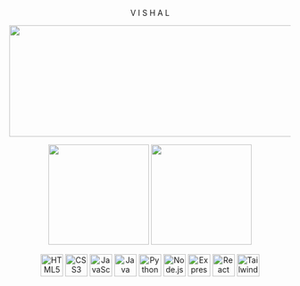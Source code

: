 <p align="center">V  I  S  H  A  L </p>    


  <img src="https://media3.giphy.com/media/v1.Y2lkPTc5MGI3NjExMnlwanVlOGRjcWZrcnZzb2M4b3dpYm8weGc4Y3U3ejg0bm91YTJtMyZlcD12MV9pbnRlcm5hbF9naWZfYnlfaWQmY3Q9Zw/hvpjW5tiu6cDK/giphy.gif" width="1000" height="200">


<p align="center">
  <img src="https://github-readme-stats.vercel.app/api?username=VishalOz&show_icons=true&theme=tokyonight" height="180px"/>
  <img src="https://github-readme-stats.vercel.app/api/top-langs/?username=VishalOz&layout=compact&theme=tokyonight" height="180px"/>
</p>





<p align="center"><p align="center">
  <!-- Core Development Tools -->
  <img src="https://cdn.jsdelivr.net/gh/devicons/devicon/icons/html5/html5-original.svg" alt="HTML5" width="40" height="40"/>
  <img src="https://cdn.jsdelivr.net/gh/devicons/devicon/icons/css3/css3-original.svg" alt="CSS3" width="40" height="40"/>
  <img src="https://cdn.jsdelivr.net/gh/devicons/devicon/icons/javascript/javascript-original.svg" alt="JavaScript" width="40" height="40"/>
  <img src="https://cdn.jsdelivr.net/gh/devicons/devicon/icons/java/java-original.svg" alt="Java" width="40" height="40"/>
  <img src="https://cdn.jsdelivr.net/gh/devicons/devicon/icons/python/python-original.svg" alt="Python" width="40" height="40"/>
  <img src="https://cdn.jsdelivr.net/gh/devicons/devicon/icons/nodejs/nodejs-original.svg" alt="Node.js" width="40" height="40"/>
  <img src="https://cdn.jsdelivr.net/gh/devicons/devicon/icons/express/express-original.svg" alt="Express.js" width="40" height="40"/>
  <img src="https://cdn.jsdelivr.net/gh/devicons/devicon/icons/react/react-original.svg" alt="React" width="40" height="40"/>
  <img src="https://www.vectorlogo.zone/logos/tailwindcss/tailwindcss-icon.svg" alt="TailwindCSS" width="40" height="40"/>
</p>
</p>



